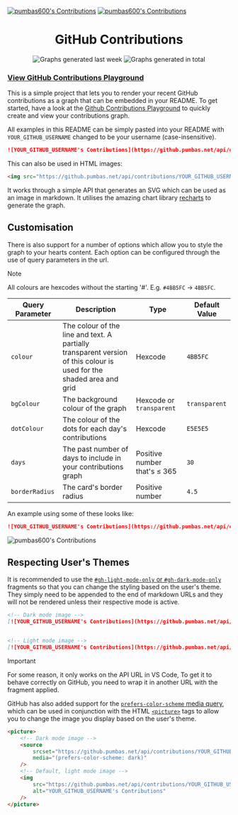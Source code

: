 [![pumbas600's Contributions](https://github.pumbas.net/api/contributions/pumbas600?bgColour=161B22#gh-dark-mode-only)](https://github.com/pumbas600/github-contributions#gh-dark-mode-only)
[![pumbas600's Contributions](https://github.pumbas.net/api/contributions/pumbas600?colour=002AFF&bgColour=F6F8FA#gh-light-mode-only)](https://github.com/pumbas600/github-contributions#gh-light-mode-only)


<div align="center">
    <h1>GitHub Contributions</h1>
    <img alt="Graphs generated last week" src="https://img.shields.io/badge/dynamic/json?url=https%3A%2F%2Fgithub.pumbas.net%2Fapi%2Fmetrics%3Fdays%3D7&query=%24.count&suffix=%20graphs&label=last%20week&labelColor=%235d5d5d" />
    <img alt="Graphs generated in total" src="https://img.shields.io/badge/dynamic/json?url=https%3A%2F%2Fgithub.pumbas.net%2Fapi%2Fmetrics&query=%24.count&suffix=%20graphs&label=in%20total&labelColor=%235d5d5d" />
</div>

### [View GitHub Contributions Playground](https://github.pumbas.net)

This is a simple project that lets you to render your recent GitHub contributions as a graph that can be embedded in your README.  To get started, have a look at the [Github Contributions Playground](https://github.pumbas.net) to quickly create and view your contributions graph.

All examples in this README can be simply pasted into your README with `YOUR_GITHUB_USERNAME` changed to be your username (case-insensitive).

```md
![YOUR_GITHUB_USERNAME's Contributions](https://github.pumbas.net/api/contributions/YOUR_GITHUB_USERNAME)
```

This can also be used in HTML images:

```html
<img src="https://github.pumbas.net/api/contributions/YOUR_GITHUB_USERNAME" alt="YOUR_GITHUB_USERNAME's Contributions"/>
```

It works through a simple API that generates an SVG which can be used as an image in markdown. It utilises the amazing chart library [recharts](https://www.npmjs.com/package/recharts) to generate the graph.

## Customisation

There is also support for a number of options which allow you to style the graph to your hearts content. Each option can be configured through the use of query parameters in the url.

> [!NOTE]
> All colours are hexcodes without the starting '#'. E.g. `#4BB5FC` → `4BB5FC`.

Query Parameter | Description             | Type    | Default Value
----------------|-------------------------|---------|-----------------
`colour`        | The colour of the line and text. A partially transparent version of this colour is used for the shaded area and grid | Hexcode | `4BB5FC`
`bgColour`      | The background colour of the graph | Hexcode or `transparent` | `transparent`
`dotColour`     | The colour of the dots for each day's contributions | Hexcode | `E5E5E5`
`days`          | The past number of days to include in your contributions graph | Positive number that's ≤ 365 | `30`
`borderRadius`  | The card's border radius           | Positive number          | `4.5`

An example using some of these looks like:

```md
![YOUR_GITHUB_USERNAME's Contributions](https://github.pumbas.net/api/contributions/YOUR_GITHUB_USERNAME?colour=DF9149&bgColour=161B22&dotColour=D04E4E)
```

![pumbas600's Contributions](https://github.pumbas.net/api/contributions/pumbas600?colour=DF9149&bgColour=161B22&dotColour=D04E4E)

## Respecting User's Themes

It is recommended to use the [`#gh-light-mode-only` or `#gh-dark-mode-only`](https://github.blog/changelog/2021-11-24-specify-theme-context-for-images-in-markdown/) fragments so that you can change the styling based on the user's theme. They simply need to be appended to the end of markdown URLs and they will not be rendered unless their respective mode is active.

```md
<!-- Dark mode image -->
[![YOUR_GITHUB_USERNAME's Contributions](https://github.pumbas.net/api/contributions/YOUR_GITHUB_USERNAME?bgColour=161B22#gh-dark-mode-only)](https://github.com/pumbas600/github-contributions#gh-dark-mode-only)


<!-- Light mode image -->
[![YOUR_GITHUB_USERNAME's Contributions](https://github.pumbas.net/api/contributions/YOUR_GITHUB_USERNAME?colour=002AFF&bgColour=F6F8FA#gh-light-mode-only)](https://github.com/pumbas600/github-contributions#gh-light-mode-only)
```

> [!IMPORTANT]
> For some reason, it only works on the API URL in VS Code, To get it to behave correctly on GitHub, you need to wrap it in another URL with the fragment applied.

GitHub has also added support for the [`prefers-color-scheme` media query](https://github.blog/changelog/2022-05-19-specify-theme-context-for-images-in-markdown-beta/), which can be used in conjunction with the HTML [`<picture>`](https://www.w3schools.com/TAGS/tag_picture.asp) tags to allow you to change the image you display based on the user's theme.

```html
<picture>
    <!-- Dark mode image -->
    <source
        srcset="https://github.pumbas.net/api/contributions/YOUR_GITHUB_USERNAME?bgColour=161B22"
        media="(prefers-color-scheme: dark)"
    />
    <!-- Default, light mode image -->
    <img 
        src="https://github.pumbas.net/api/contributions/YOUR_GITHUB_USERNAME?colour=002AFF&bgColour=F6F8FA"
        alt="YOUR_GITHUB_USERNAME's Contributions"
    />
</picture>
```